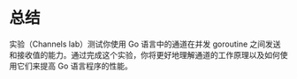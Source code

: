 # 总结

实验（Channels lab）测试你使用 Go 语言中的通道在并发 goroutine 之间发送和接收值的能力。通过完成这个实验，你将更好地理解通道的工作原理以及如何使用它们来提高 Go 语言程序的性能。
